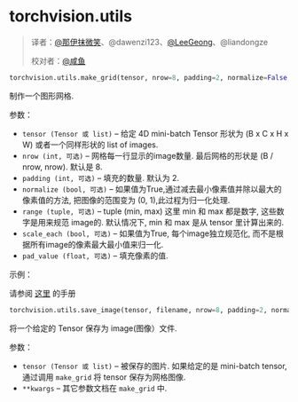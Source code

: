 # torchvision.utils

> 译者：[@那伊抹微笑](https://github.com/wangyangting)、@dawenzi123、[@LeeGeong](https://github.com/LeeGeong)、@liandongze
> 
> 校对者：[@咸鱼](https://github.com/Watermelon233)

```py
torchvision.utils.make_grid(tensor, nrow=8, padding=2, normalize=False, range=None, scale_each=False, pad_value=0)
```

制作一个图形网格.

参数：

*   `tensor (Tensor 或 list)` – 给定 4D mini-batch Tensor 形状为 (B x C x H x W) 或者一个同样形状的 list of images.
*   `nrow (int, 可选)` – 网格每一行显示的image数量. 最后网格的形状是 (B / nrow, nrow). 默认是 8.
*   `padding (int, 可选)` – 填充的数量. 默认为 2.
*   `normalize (bool, 可选)` – 如果值为True,通过减去最小像素值并除以最大的像素值的方法, 把图像的范围变为 (0, 1),此过程为归一化处理.
*   `range (tuple, 可选)` – tuple (min, max) 这里 min 和 max 都是数字, 这些数字是用来规范 image的. 默认情况下, min 和 max 是从 tensor 里计算出来的.
*   `scale_each (bool, 可选)` – 如果值为True, 每个image独立规范化, 而不是根据所有image的像素最大最小值来归一化.
*   `pad_value (float, 可选)` – 填充像素的值.



示例：

请参阅 [这里](https://gist.github.com/anonymous/bf16430f7750c023141c562f3e9f2a91) 的手册

```py
torchvision.utils.save_image(tensor, filename, nrow=8, padding=2, normalize=False, range=None, scale_each=False, pad_value=0)
```

将一个给定的 Tensor 保存为 image(图像）文件.

参数：

*   `tensor (Tensor 或 list)` – 被保存的图片. 如果给定的是 mini-batch tensor, 通过调用 `make_grid` 将 tensor 保存为网格图像.
*   `**kwargs` – 其它参数文档在 `make_grid` 中.

